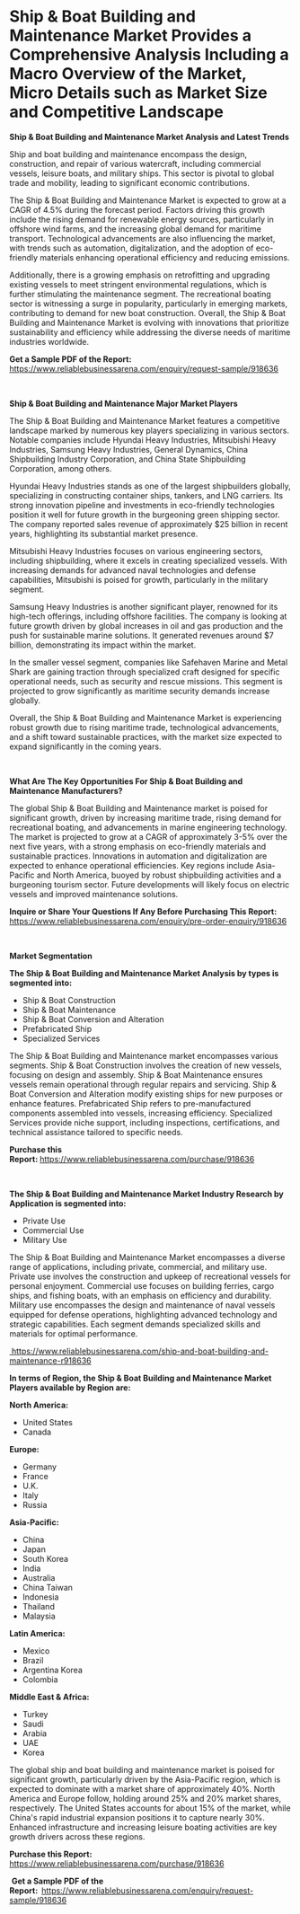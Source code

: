 <p><h1>Ship & Boat Building and Maintenance Market Provides a Comprehensive Analysis Including a Macro Overview of the Market, Micro Details such as Market Size and Competitive Landscape</h1></p><p><strong>Ship & Boat Building and Maintenance Market Analysis and Latest Trends</strong></p>
<p><p>Ship and boat building and maintenance encompass the design, construction, and repair of various watercraft, including commercial vessels, leisure boats, and military ships. This sector is pivotal to global trade and mobility, leading to significant economic contributions. </p><p>The Ship & Boat Building and Maintenance Market is expected to grow at a CAGR of 4.5% during the forecast period. Factors driving this growth include the rising demand for renewable energy sources, particularly in offshore wind farms, and the increasing global demand for maritime transport. Technological advancements are also influencing the market, with trends such as automation, digitalization, and the adoption of eco-friendly materials enhancing operational efficiency and reducing emissions. </p><p>Additionally, there is a growing emphasis on retrofitting and upgrading existing vessels to meet stringent environmental regulations, which is further stimulating the maintenance segment. The recreational boating sector is witnessing a surge in popularity, particularly in emerging markets, contributing to demand for new boat construction. Overall, the Ship & Boat Building and Maintenance Market is evolving with innovations that prioritize sustainability and efficiency while addressing the diverse needs of maritime industries worldwide.</p></p>
<p><strong>Get a Sample PDF of the Report:&nbsp;</strong> <a href="https://www.reliablebusinessarena.com/enquiry/request-sample/918636?utm_campaign=2960&utm_medium=2&utm_source=Github&utm_content=ia&utm_term=18042025&utm_id=ship-boat-building-and-maintenance">https://www.reliablebusinessarena.com/enquiry/request-sample/918636</a></p>
<p>&nbsp;</p>
<p><strong>Ship & Boat Building and Maintenance Major Market Players</strong></p>
<p><p>The Ship & Boat Building and Maintenance Market features a competitive landscape marked by numerous key players specializing in various sectors. Notable companies include Hyundai Heavy Industries, Mitsubishi Heavy Industries, Samsung Heavy Industries, General Dynamics, China Shipbuilding Industry Corporation, and China State Shipbuilding Corporation, among others.</p><p>Hyundai Heavy Industries stands as one of the largest shipbuilders globally, specializing in constructing container ships, tankers, and LNG carriers. Its strong innovation pipeline and investments in eco-friendly technologies position it well for future growth in the burgeoning green shipping sector. The company reported sales revenue of approximately $25 billion in recent years, highlighting its substantial market presence.</p><p>Mitsubishi Heavy Industries focuses on various engineering sectors, including shipbuilding, where it excels in creating specialized vessels. With increasing demands for advanced naval technologies and defense capabilities, Mitsubishi is poised for growth, particularly in the military segment.</p><p>Samsung Heavy Industries is another significant player, renowned for its high-tech offerings, including offshore facilities. The company is looking at future growth driven by global increases in oil and gas production and the push for sustainable marine solutions. It generated revenues around $7 billion, demonstrating its impact within the market.</p><p>In the smaller vessel segment, companies like Safehaven Marine and Metal Shark are gaining traction through specialized craft designed for specific operational needs, such as security and rescue missions. This segment is projected to grow significantly as maritime security demands increase globally.</p><p>Overall, the Ship & Boat Building and Maintenance Market is experiencing robust growth due to rising maritime trade, technological advancements, and a shift toward sustainable practices, with the market size expected to expand significantly in the coming years.</p></p>
<p>&nbsp;</p>
<p><strong>What Are The Key Opportunities For Ship & Boat Building and Maintenance Manufacturers?</strong></p>
<p><p>The global Ship & Boat Building and Maintenance market is poised for significant growth, driven by increasing maritime trade, rising demand for recreational boating, and advancements in marine engineering technology. The market is projected to grow at a CAGR of approximately 3-5% over the next five years, with a strong emphasis on eco-friendly materials and sustainable practices. Innovations in automation and digitalization are expected to enhance operational efficiencies. Key regions include Asia-Pacific and North America, buoyed by robust shipbuilding activities and a burgeoning tourism sector. Future developments will likely focus on electric vessels and improved maintenance solutions.</p></p>
<p><strong>Inquire or Share Your Questions If Any Before Purchasing This Report:</strong> <a href="https://www.reliablebusinessarena.com/enquiry/pre-order-enquiry/918636?utm_campaign=2960&utm_medium=2&utm_source=Github&utm_content=ia&utm_term=18042025&utm_id=ship-boat-building-and-maintenance">https://www.reliablebusinessarena.com/enquiry/pre-order-enquiry/918636</a></p>
<p>&nbsp;</p>
<p><strong>Market Segmentation</strong></p>
<p><strong>The Ship & Boat Building and Maintenance Market Analysis by types is segmented into:</strong></p>
<p><ul><li>Ship & Boat Construction</li><li>Ship & Boat Maintenance</li><li>Ship & Boat Conversion and Alteration</li><li>Prefabricated Ship</li><li>Specialized Services</li></ul></p>
<p><p>The Ship & Boat Building and Maintenance market encompasses various segments. Ship & Boat Construction involves the creation of new vessels, focusing on design and assembly. Ship & Boat Maintenance ensures vessels remain operational through regular repairs and servicing. Ship & Boat Conversion and Alteration modify existing ships for new purposes or enhance features. Prefabricated Ship refers to pre-manufactured components assembled into vessels, increasing efficiency. Specialized Services provide niche support, including inspections, certifications, and technical assistance tailored to specific needs.</p></p>
<p><strong>Purchase this Report:&nbsp;</strong><a href="https://www.reliablebusinessarena.com/purchase/918636?utm_campaign=2960&utm_medium=2&utm_source=Github&utm_content=ia&utm_term=18042025&utm_id=ship-boat-building-and-maintenance">https://www.reliablebusinessarena.com/purchase/918636</a></p>
<p>&nbsp;</p>
<p><strong>The Ship & Boat Building and Maintenance Market Industry Research by Application is segmented into:</strong></p>
<p><ul><li>Private Use</li><li>Commercial Use</li><li>Military Use</li></ul></p>
<p><p>The Ship & Boat Building and Maintenance Market encompasses a diverse range of applications, including private, commercial, and military use. Private use involves the construction and upkeep of recreational vessels for personal enjoyment. Commercial use focuses on building ferries, cargo ships, and fishing boats, with an emphasis on efficiency and durability. Military use encompasses the design and maintenance of naval vessels equipped for defense operations, highlighting advanced technology and strategic capabilities. Each segment demands specialized skills and materials for optimal performance.</p></p>
<p><a href="https://www.reliablebusinessarena.com/ship-and-boat-building-and-maintenance-r918636?utm_campaign=2960&utm_medium=2&utm_source=Github&utm_content=ia&utm_term=18042025&utm_id=ship-boat-building-and-maintenance">&nbsp;https://www.reliablebusinessarena.com/ship-and-boat-building-and-maintenance-r918636</a></p>
<p><strong>In terms of Region, the Ship & Boat Building and Maintenance Market Players available by Region are:</strong></p>
<p>
    <p> <strong> North America: </strong>
        <ul>
            <li>United States</li>
            <li>Canada</li>
        </ul>
        </p> 
    <p> <strong> Europe: </strong>
        <ul>
            <li>Germany</li>
            <li>France</li>
            <li>U.K.</li>
            <li>Italy</li>
            <li>Russia</li>
        </ul>
        </p> 
    <p> <strong> Asia-Pacific: </strong>
        <ul>
            <li>China</li>
            <li>Japan</li>
            <li>South Korea</li>
            <li>India</li>
            <li>Australia</li>
            <li>China Taiwan</li>
            <li>Indonesia</li>
            <li>Thailand</li>
            <li>Malaysia</li>
        </ul>
        </p> 
    <p> <strong> Latin America: </strong>
        <ul>
            <li>Mexico</li>
            <li>Brazil</li>
            <li>Argentina Korea</li>
            <li>Colombia</li>
        </ul>
        </p> 
    <p> <strong> Middle East & Africa: </strong>
        <ul>
            <li>Turkey</li>
            <li>Saudi</li>
            <li>Arabia</li>
            <li>UAE</li>
            <li>Korea</li>
        </ul>
    </p>
    </p>
<p><p>The global ship and boat building and maintenance market is poised for significant growth, particularly driven by the Asia-Pacific region, which is expected to dominate with a market share of approximately 40%. North America and Europe follow, holding around 25% and 20% market shares, respectively. The United States accounts for about 15% of the market, while China's rapid industrial expansion positions it to capture nearly 30%. Enhanced infrastructure and increasing leisure boating activities are key growth drivers across these regions.</p></p>
<p><strong>Purchase this Report: </strong><a href="https://www.reliablebusinessarena.com/purchase/918636?utm_campaign=2960&utm_medium=2&utm_source=Github&utm_content=ia&utm_term=18042025&utm_id=ship-boat-building-and-maintenance">https://www.reliablebusinessarena.com/purchase/918636</a></p>
<p>&nbsp;<strong>Get a Sample PDF of the Report:&nbsp;&nbsp;</strong><a href="https://www.reliablebusinessarena.com/enquiry/request-sample/918636?utm_campaign=2960&utm_medium=2&utm_source=Github&utm_content=ia&utm_term=18042025&utm_id=ship-boat-building-and-maintenance">https://www.reliablebusinessarena.com/enquiry/request-sample/918636</a></p>
<p><strong></strong></p>
<p><p></p><p></p><p></p></p>